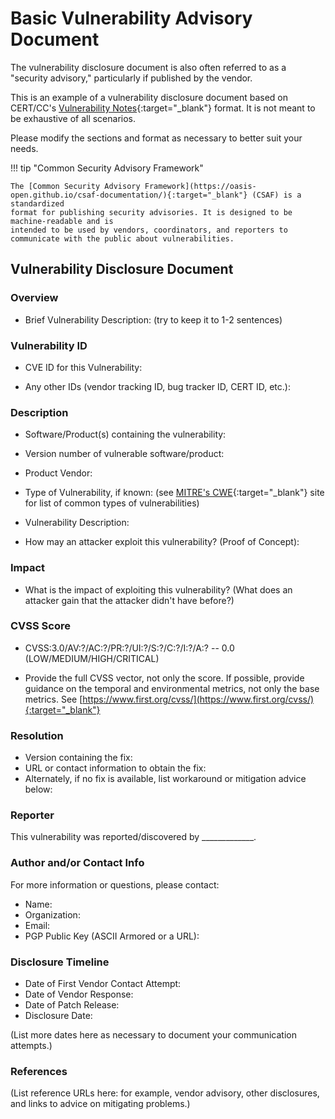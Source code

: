 # Basic Vulnerability Advisory Document

The vulnerability disclosure document is also often referred to as a
"security advisory," particularly if published by the vendor.

This is an example of a vulnerability disclosure document based on
CERT/CC's [Vulnerability Notes](https://www.kb.cert.org/vuls/){:target="_blank"} format.
It is not meant to be exhaustive of all scenarios.

Please modify the sections and format as necessary to better suit your
needs.

!!! tip "Common Security Advisory Framework"

    The [Common Security Advisory Framework](https://oasis-open.github.io/csaf-documentation/){:target="_blank"} (CSAF) is a standardized 
    format for publishing security advisories. It is designed to be machine-readable and is
    intended to be used by vendors, coordinators, and reporters to communicate with the public about vulnerabilities.

## Vulnerability Disclosure Document

### Overview

- Brief Vulnerability Description: (try to keep it to 1-2 sentences)

### Vulnerability ID

- CVE ID for this Vulnerability:

- Any other IDs (vendor tracking ID, bug tracker ID, CERT ID, etc.):

### Description

- Software/Product(s) containing the vulnerability:

- Version number of vulnerable software/product:

- Product Vendor:

- Type of Vulnerability, if known: (see [MITRE's
    CWE](https://cwe.mitre.org/){:target="_blank"} site for
    list of common types of vulnerabilities)

- Vulnerability Description:

- How may an attacker exploit this vulnerability? (Proof of Concept):

### Impact

- What is the impact of exploiting this vulnerability? (What does an
    attacker gain that the attacker didn't have before?)

### CVSS Score

- CVSS:3.0/AV:?/AC:?/PR:?/UI:?/S:?/C:?/I:?/A:? -- 0.0
    (LOW/MEDIUM/HIGH/CRITICAL)

- Provide the full CVSS vector, not only the score. If possible,
    provide guidance on the temporal and environmental metrics, not only
    the base metrics. See
    [https://www.first.org/cvss/](https://www.first.org/cvss/){:target="_blank"}

### Resolution

- Version containing the fix:
- URL or contact information to obtain the fix:
- Alternately, if no fix is available, list workaround or mitigation
    advice below:

### Reporter

This vulnerability was reported/discovered by
\_\_\_\_\_\_\_\_\_\_\_\_\_.

### Author and/or Contact Info

For more information or questions, please contact:

- Name:
- Organization:
- Email:
- PGP Public Key (ASCII Armored or a URL):

### Disclosure Timeline

- Date of First Vendor Contact Attempt:
- Date of Vendor Response:
- Date of Patch Release:
- Disclosure Date:

(List more dates here as necessary to document your communication
attempts.)

### References

(List reference URLs here: for example, vendor advisory, other
disclosures, and links to advice on mitigating problems.)
